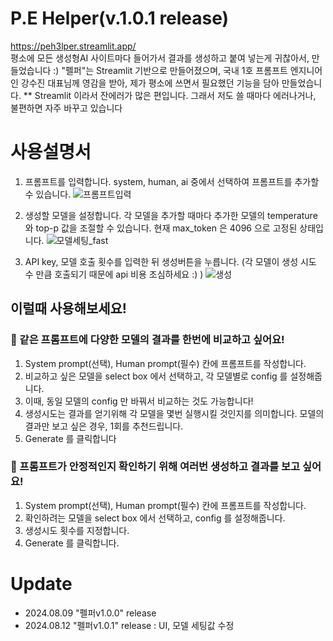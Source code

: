 # P.E Helper(v.1.0.1 release)
https://peh3lper.streamlit.app/ <br>
평소에 모든 생성형AI 사이트마다 들어가서 결과를 생성하고 붙여 넣는게 귀찮아서, 만들었습니다 :) 
"펠퍼"는 Streamlit 기반으로 만들어졌으며, 국내 1호 프롬프트 엔지니어인 강수진 대표님께 영감을 받아, 제가 평소에 쓰면서 필요했던 기능을 담아 만들었습니다. 
** Streamlit 이라서 잔에러가 많은 편입니다. 그래서 저도 쓸 때마다 에러나거나, 불편하면 자주 바꾸고 있습니다

# 사용설명서
1. 프롬프트를 입력합니다. system, human, ai 중에서 선택하여 프롬프트를 추가할 수 있습니다.
  ![프롬프트입력](https://github.com/user-attachments/assets/1b85362d-52c7-4af5-afc6-aa6311fe22b8)

2. 생성할 모델을 설정합니다. 각 모델을 추가할 때마다 추가한 모델의 temperature와 top-p 값을 조절할 수 있습니다. 현재 max_token 은 4096 으로 고정된 상태입니다.
  ![모델세팅_fast](https://github.com/user-attachments/assets/7f5b1003-0af8-49f7-8955-be07ddf82dc1)

3. API key, 모델 호출 횟수를 입력한 뒤 생성버튼을 누릅니다. (각 모델이 생성 시도 수 만큼 호출되기 때문에 api 비용 조심하세요 :) )
  ![생성](https://github.com/user-attachments/assets/6db8ca61-f0db-4d9d-851e-91d6631c372e)

## 이럴때 사용해보세요! 
### 🤖 같은 프롬프트에 다양한 모델의 결과를 한번에 비교하고 싶어요!
1. System prompt(선택), Human prompt(필수) 칸에 프롬프트를 작성합니다.
2. 비교하고 싶은 모델을 select box 에서 선택하고, 각 모델별로 config 를 설정해줍니다.
3. 이때, 동일 모델의 config 만 바꿔서 비교하는 것도 가능합니다!
4. 생성시도는 결과를 얻기위해 각 모델을 몇번 실행시킬 것인지를 의미합니다. 모델의 결과만 보고 싶은 경우, 1회를 추천드립니다.
5. Generate 를 클릭합니다

###  📝 프롬프트가 안정적인지 확인하기 위해 여러번 생성하고 결과를 보고 싶어요!
1. System prompt(선택), Human prompt(필수) 칸에 프롬프트를 작성합니다.
2. 확인하려는 모델을 select box 에서 선택하고, config 를 설정해줍니다.
3. 생성시도 횟수를 지정합니다.
4. Generate 를 클릭합니다.

# Update
- 2024.08.09 "펠퍼v1.0.0" release
- 2024.08.12 "펠퍼v1.0.1" release : UI, 모델 세팅값 수정

